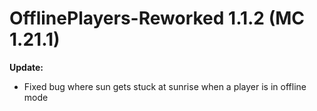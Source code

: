 # OfflinePlayers-Reworked 1.1.2 (MC 1.21.1)

**Update:**

- Fixed bug where sun gets stuck at sunrise when a player is in offline mode